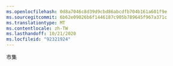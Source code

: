 ```yaml
---
ms.openlocfilehash: 0d8a7046c8d39d9cbd86abcdfb704b161a601f9e
ms.sourcegitcommit: 6b62e09026b6f1446187c905b789645f967a371c
ms.translationtype: MT
ms.contentlocale: zh-TW
ms.lasthandoff: 10/21/2020
ms.locfileid: "92321924"
---
```

市集